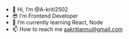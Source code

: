 - 👋 Hi, I’m @A-kriti2502
- 😎 I’m Frontend Developer
- 🌱 I’m currently learning React, Node
- 📫 How to reach me aakritiannu@gmail.com 

<!---
A-kriti2502/A-kriti2502 is a ✨ special ✨ repository because its `README.md` (this file) appears on your GitHub profile.
You can click the Preview link to take a look at your changes.
--->
